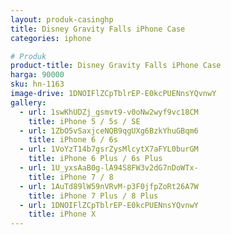 ```yaml
---
layout: produk-casinghp
title: Disney Gravity Falls iPhone Case
categories: iphone

# Produk
product-title: Disney Gravity Falls iPhone Case
harga: 90000
sku: hn-1163
image-drive: 1DNOIFlZCpTblrEP-E0kcPUENnsYQvnwY
gallery:
  - url: 1swKhUDZj_gsmvt9-v0oNw2wyf9vc18CM
    title: iPhone 5 / 5s / SE
  - url: 1ZbO5vSaxjceNQB9qgUXg6BzkYhuGBqm6
    title: iPhone 6 / 6s
  - url: 1VoYzT14b7gsrZysMlcytX7aFYL0burGM
    title: iPhone 6 Plus / 6s Plus
  - url: 1U_yxsAaB0g-lA94S8FW3v2dG7nDoWTx-
    title: iPhone 7 / 8
  - url: 1AuTd89lW59nVRvM-p3F0jfpZoRt26A7W
    title: iPhone 7 Plus / 8 Plus
  - url: 1DNOIFlZCpTblrEP-E0kcPUENnsYQvnwY
    title: iPhone X
---
```

